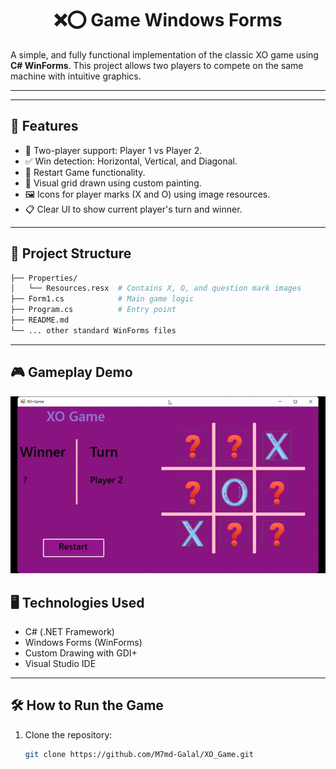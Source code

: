 <div align="center">

# ❌⭕ Game Windows Forms

</div>

A simple, and fully functional implementation of the classic XO game using **C# WinForms**. This project allows two players to compete on the same machine with intuitive graphics.

---

---

## 🧩 Features

- 🎯 Two-player support: Player 1 vs Player 2.
- ✅ Win detection: Horizontal, Vertical, and Diagonal.
- 🔁 Restart Game functionality.
- 🎨 Visual grid drawn using custom painting.
- 🖼️ Icons for player marks (X and O) using image resources.
- 📋 Clear UI to show current player's turn and winner.

---

## 🧠 Project Structure
```bash
├── Properties/
│   └── Resources.resx  # Contains X, O, and question mark images
├── Form1.cs            # Main game logic
├── Program.cs          # Entry point
├── README.md
└── ... other standard WinForms files
```

---

## 🎮 Gameplay Demo

<div align="center">

![Gameplay Demo](GIF.gif)

</div>

## 🖥️ Technologies Used

- C# (.NET Framework)
- Windows Forms (WinForms)
- Custom Drawing with GDI+
- Visual Studio IDE

---

## 🛠️ How to Run the Game

1. Clone the repository:
   ```bash
   git clone https://github.com/M7md-Galal/XO_Game.git
